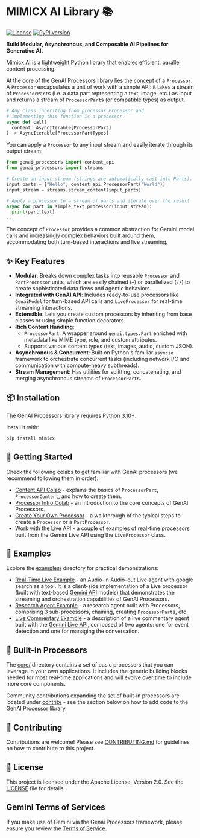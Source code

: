 # MIMICX AI Library 📚

[![License](https://img.shields.io/badge/License-Apache_2.0-blue.svg)](LICENSE)
[![PyPI version](https://img.shields.io/pypi/v/genai-processors.svg)](https://pypi.org/project/mimicx/)

**Build Modular, Asynchronous, and Composable AI Pipelines for Generative AI.**

Mimicx AI is a lightweight Python library that enables efficient,
parallel content processing.

At the core of the GenAI Processors library lies the concept of a `Processor`. A
`Processor` encapsulates a unit of work with a simple API: it takes a stream of
`ProcessorPart`s (i.e. a data part representing a text, image, etc.) as input
and returns a stream of `ProcessorPart`s (or compatible types) as output.

```python
# Any class inheriting from processor.Processor and
# implementing this function is a processor.
async def call(
  content: AsyncIterable[ProcessorPart]
) -> AsyncIterable[ProcessorPartTypes]
```

You can apply a `Processor` to any input stream and easily iterate through its
output stream:

```python
from genai_processors import content_api
from genai_processors import streams

# Create an input stream (strings are automatically cast into Parts).
input_parts = ["Hello", content_api.ProcessorPart("World")]
input_stream = streams.stream_content(input_parts)

# Apply a processor to a stream of parts and iterate over the result
async for part in simple_text_processor(input_stream):
  print(part.text)
...
```

The concept of `Processor` provides a common abstraction for Gemini model calls
and increasingly complex behaviors built around them, accommodating both
turn-based interactions and live streaming.

## ✨ Key Features

*   **Modular**: Breaks down complex tasks into reusable `Processor` and
    `PartProcessor` units, which are easily chained (`+`) or parallelized (`//`)
    to create sophisticated data flows and agentic behaviors.
*   **Integrated with GenAI API**: Includes ready-to-use processors like
    `GenaiModel` for turn-based API calls and `LiveProcessor` for real-time
    streaming interactions.
*   **Extensible**: Lets you create custom processors by inheriting from base
    classes or using simple function decorators.
*   **Rich Content Handling**:
    *   `ProcessorPart`: A wrapper around `genai.types.Part` enriched with
        metadata like MIME type, role, and custom attributes.
    *   Supports various content types (text, images, audio, custom JSON).
*   **Asynchronous & Concurrent**: Built on Python's familiar `asyncio`
    framework to orchestrate concurrent tasks (including network I/O and
    communication with compute-heavy subthreads).
*   **Stream Management**: Has utilities for splitting, concatenating, and
    merging asynchronous streams of `ProcessorPart`s.

## 📦 Installation

The GenAI Processors library requires Python 3.10+.

Install it with:

```bash
pip install mimicx
```

## 🚀 Getting Started

Check the following colabs to get familiar with GenAI processors (we recommend
following them in order):

*   [Content API Colab](https://colab.research.google.com/github/google-gemini/genai-processors/blob/main/notebooks/content_api_intro.ipynb) -
    explains the basics of `ProcessorPart`, `ProcessorContent`, and how to
    create them.
*   [Processor Intro Colab](https://colab.research.google.com/github/google-gemini/genai-processors/blob/main/notebooks/processor_intro.ipynb) -
    an introduction to the core concepts of GenAI Processors.
*   [Create Your Own Processor](https://colab.research.google.com/github/google-gemini/genai-processors/blob/main/notebooks/create_your_own_processor.ipynb) -
    a walkthrough of the typical steps to create a `Processor` or a
    `PartProcessor`.
*   [Work with the Live API](https://colab.research.google.com/github/google-gemini/genai-processors/blob/main/notebooks/live_processor_intro.ipynb) -
    a couple of examples of real-time processors built from the Gemini Live API
    using the `LiveProcessor` class.

## 📖 Examples

Explore the [examples/](examples/) directory for practical demonstrations:

*   [Real-Time Live Example](examples/realtime_simple_cli.py) - an Audio-in
    Audio-out Live agent with google search as a tool. It is a client-side
    implementation of a Live processor (built with text-based
    [Gemini API](https://ai.google.dev/gemini-api/docs) models) that
    demonstrates the streaming and orchestration capabilities of GenAI
    Processors.
*   [Research Agent Example](examples/research/README.md) - a research agent
    built with Processors, comprising 3 sub-processors, chaining, creating
    `ProcessorPart`s, etc.
*   [Live Commentary Example](examples/live/README.md) - a description of a live
    commentary agent built with the
    [Gemini Live API](https://ai.google.dev/gemini-api/docs/live), composed of
    two agents: one for event detection and one for managing the conversation.

## 🧩 Built-in Processors

The [core/](genai_processors/core/) directory contains a set of basic processors
that you can leverage in your own applications. It includes the generic building
blocks needed for most real-time applications and will evolve over time to
include more core components.

Community contributions expanding the set of built-in processors are located
under [contrib/](genai_processors/contrib/) - see the section below on how to
add code to the GenAI Processor library.

## 🤝 Contributing

Contributions are welcome! Please see [CONTRIBUTING.md](CONTRIBUTING.md) for
guidelines on how to contribute to this project.

## 📜 License

This project is licensed under the Apache License, Version 2.0. See the
[LICENSE](LICENSE) file for details.

## Gemini Terms of Services

If you make use of Gemini via the Genai Processors framework, please ensure you
review the [Terms of Service](https://ai.google.dev/gemini-api/terms).
